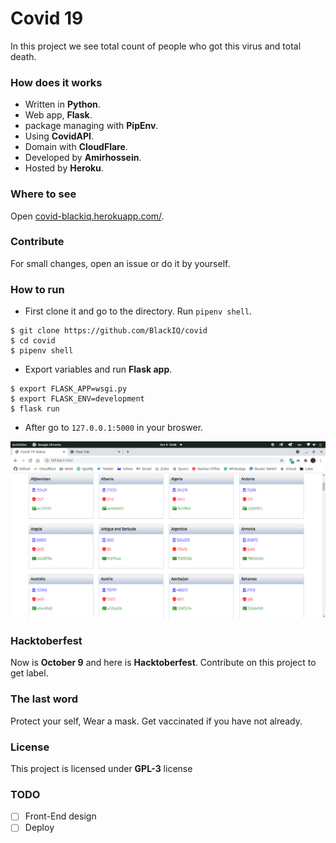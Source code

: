 # Covid 19

In this project we see total count of people who got this virus and total death.

### How does it works

- Written in **Python**.
- Web app, **Flask**.
- package managing with **PipEnv**.
- Using **CovidAPI**.
- Domain with **CloudFlare**.
- Developed by **Amirhossein**.
- Hosted by **Heroku**.

### Where to see

Open [covid-blackiq.herokuapp.com/](https://covid-blackiq.herokuapp.com/).

### Contribute

For small changes, open an issue or do it by yourself.

### How to run

- First clone it and go to the directory. Run `pipenv shell`.

```shell
$ git clone https://github.com/BlackIQ/covid
$ cd covid
$ pipenv shell
```

- Export variables and run **Flask app**.

```shell
$ export FLASK_APP=wsgi.py
$ export FLASK_ENV=development
$ flask run
```

- After go to `127.0.0.1:5000` in your broswer.

[![ScreenShot](app/static/images/readme.png)](#)

### Hacktoberfest

Now is **October 9** and here is **Hacktoberfest**. Contribute on this project to get label.

### The last word

Protect your self, Wear a mask. Get vaccinated if you have not already.

### License

This project is licensed under **GPL-3** license

### TODO

- [ ] Front-End design
- [ ] Deploy